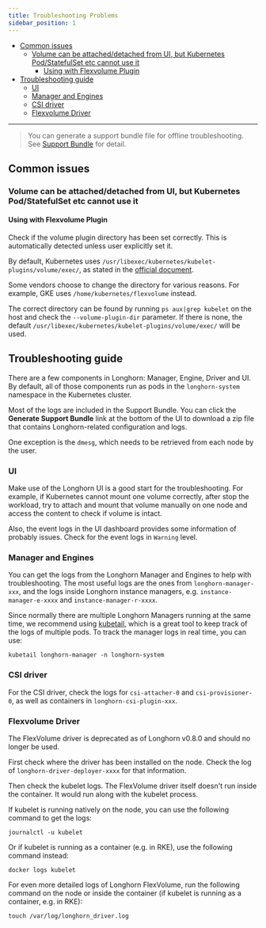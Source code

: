 ```yaml
---
title: Troubleshooting Problems
sidebar_position: 1
---
```


<head>
  <link rel="canonical" href="https://main--longhornio-docusaurus.netlify.app/troubleshoot/troubleshooting"/>
</head>

- [Common issues](#common-issues)
  - [Volume can be attached/detached from UI, but Kubernetes Pod/StatefulSet etc cannot use it](#volume-can-be-attacheddetached-from-ui-but-kubernetes-podstatefulset-etc-cannot-use-it)
    - [Using with Flexvolume Plugin](#using-with-flexvolume-plugin)
- [Troubleshooting guide](#troubleshooting-guide)
  - [UI](#ui)
  - [Manager and Engines](#manager-and-engines)
  - [CSI driver](#csi-driver)
  - [Flexvolume Driver](#flexvolume-driver)

---

> You can generate a support bundle file for offline troubleshooting. See [Support Bundle](./support-bundle) for detail.

## Common issues
### Volume can be attached/detached from UI, but Kubernetes Pod/StatefulSet etc cannot use it

#### Using with Flexvolume Plugin
Check if the volume plugin directory has been set correctly. This is automatically detected unless user explicitly set it.

By default, Kubernetes uses `/usr/libexec/kubernetes/kubelet-plugins/volume/exec/`, as stated in the [official document](https://github.com/kubernetes/community/blob/master/contributors/devel/sig-storage/flexvolume.md#prerequisites).

Some vendors choose to change the directory for various reasons. For example, GKE uses `/home/kubernetes/flexvolume` instead.

The correct directory can be found by running `ps aux|grep kubelet` on the host and check the `--volume-plugin-dir` parameter. If there is none, the default `/usr/libexec/kubernetes/kubelet-plugins/volume/exec/` will be used.

## Troubleshooting guide

There are a few components in Longhorn: Manager, Engine, Driver and UI. By default, all of those components run as pods in the `longhorn-system` namespace in the Kubernetes cluster.

Most of the logs are included in the Support Bundle. You can click the **Generate Support Bundle** link at the bottom of the UI to download a zip file that contains Longhorn-related configuration and logs.

One exception is the `dmesg`, which needs to be retrieved from each node by the user.

### UI
Make use of the Longhorn UI is a good start for the troubleshooting. For example, if Kubernetes cannot mount one volume correctly, after stop the workload, try to attach and mount that volume manually on one node and access the content to check if volume is intact.

Also, the event logs in the UI dashboard provides some information of probably issues. Check for the event logs in `Warning` level.

### Manager and Engines
You can get the logs from the Longhorn Manager and Engines to help with troubleshooting. The most useful logs are the ones from `longhorn-manager-xxx`, and the logs inside Longhorn instance managers, e.g. `instance-manager-e-xxxx` and `instance-manager-r-xxxx`.

Since normally there are multiple Longhorn Managers running at the same time, we recommend using [kubetail,](https://github.com/johanhaleby/kubetail) which is a great tool to keep track of the logs of multiple pods. To track the manager logs in real time, you can use:

```
kubetail longhorn-manager -n longhorn-system
```


### CSI driver

For the CSI driver, check the logs for `csi-attacher-0` and `csi-provisioner-0`, as well as containers in `longhorn-csi-plugin-xxx`.

### Flexvolume Driver

The FlexVolume driver is deprecated as of Longhorn v0.8.0 and should no longer be used.

First check where the driver has been installed on the node. Check the log of `longhorn-driver-deployer-xxxx` for that information.

Then check the kubelet logs. The FlexVolume driver itself doesn't run inside the container. It would run along with the kubelet process.

If kubelet is running natively on the node, you can use the following command to get the logs:
```
journalctl -u kubelet
```

Or if kubelet is running as a container (e.g. in RKE), use the following command instead:
```
docker logs kubelet
```

For even more detailed logs of Longhorn FlexVolume, run the following command on the node or inside the container (if kubelet is running as a container, e.g. in RKE):
```
touch /var/log/longhorn_driver.log
```
